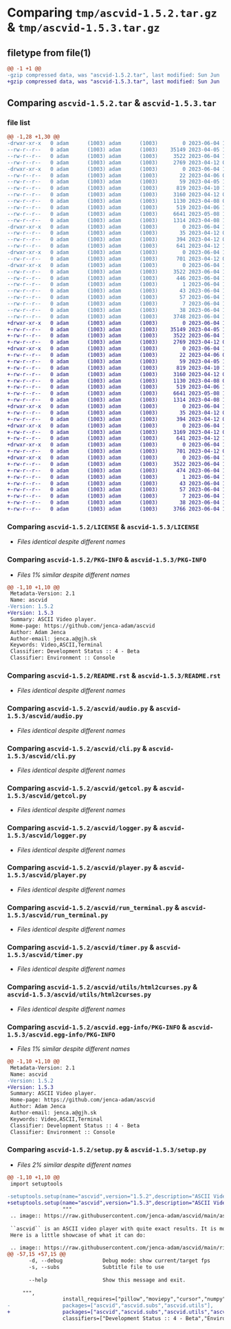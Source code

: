 # Comparing `tmp/ascvid-1.5.2.tar.gz` & `tmp/ascvid-1.5.3.tar.gz`

## filetype from file(1)

```diff
@@ -1 +1 @@
-gzip compressed data, was "ascvid-1.5.2.tar", last modified: Sun Jun  4 19:36:10 2023, max compression
+gzip compressed data, was "ascvid-1.5.3.tar", last modified: Sun Jun  4 19:37:07 2023, max compression
```

## Comparing `ascvid-1.5.2.tar` & `ascvid-1.5.3.tar`

### file list

```diff
@@ -1,28 +1,30 @@
-drwxr-xr-x   0 adam      (1003) adam      (1003)        0 2023-06-04 19:36:10.963504 ascvid-1.5.2/
--rw-r--r--   0 adam      (1003) adam      (1003)    35149 2023-04-05 16:13:01.000000 ascvid-1.5.2/LICENSE
--rw-r--r--   0 adam      (1003) adam      (1003)     3522 2023-06-04 19:36:10.963504 ascvid-1.5.2/PKG-INFO
--rw-r--r--   0 adam      (1003) adam      (1003)     2769 2023-04-12 06:00:06.000000 ascvid-1.5.2/README.rst
-drwxr-xr-x   0 adam      (1003) adam      (1003)        0 2023-06-04 19:36:10.960171 ascvid-1.5.2/ascvid/
--rw-r--r--   0 adam      (1003) adam      (1003)       22 2023-04-06 09:16:15.000000 ascvid-1.5.2/ascvid/__init__.py
--rw-r--r--   0 adam      (1003) adam      (1003)       59 2023-04-05 16:35:01.000000 ascvid-1.5.2/ascvid/__main__.py
--rw-r--r--   0 adam      (1003) adam      (1003)      819 2023-04-10 19:20:07.000000 ascvid-1.5.2/ascvid/audio.py
--rw-r--r--   0 adam      (1003) adam      (1003)     3160 2023-04-12 05:41:10.000000 ascvid-1.5.2/ascvid/cli.py
--rw-r--r--   0 adam      (1003) adam      (1003)     1130 2023-04-08 09:37:55.000000 ascvid-1.5.2/ascvid/getcol.py
--rw-r--r--   0 adam      (1003) adam      (1003)      519 2023-04-06 15:39:53.000000 ascvid-1.5.2/ascvid/logger.py
--rw-r--r--   0 adam      (1003) adam      (1003)     6641 2023-05-08 15:25:52.000000 ascvid-1.5.2/ascvid/player.py
--rw-r--r--   0 adam      (1003) adam      (1003)     1314 2023-04-08 16:17:56.000000 ascvid-1.5.2/ascvid/run_terminal.py
-drwxr-xr-x   0 adam      (1003) adam      (1003)        0 2023-06-04 19:36:10.963504 ascvid-1.5.2/ascvid/subs/
--rw-r--r--   0 adam      (1003) adam      (1003)       35 2023-04-12 05:30:19.000000 ascvid-1.5.2/ascvid/subs/__init__.py
--rw-r--r--   0 adam      (1003) adam      (1003)      394 2023-04-12 05:44:01.000000 ascvid-1.5.2/ascvid/subs/find_format.py
--rw-r--r--   0 adam      (1003) adam      (1003)      641 2023-04-12 16:41:51.000000 ascvid-1.5.2/ascvid/timer.py
-drwxr-xr-x   0 adam      (1003) adam      (1003)        0 2023-06-04 19:36:10.963504 ascvid-1.5.2/ascvid/utils/
--rw-r--r--   0 adam      (1003) adam      (1003)      701 2023-04-12 05:18:59.000000 ascvid-1.5.2/ascvid/utils/html2curses.py
-drwxr-xr-x   0 adam      (1003) adam      (1003)        0 2023-06-04 19:36:10.963504 ascvid-1.5.2/ascvid.egg-info/
--rw-r--r--   0 adam      (1003) adam      (1003)     3522 2023-06-04 19:36:10.000000 ascvid-1.5.2/ascvid.egg-info/PKG-INFO
--rw-r--r--   0 adam      (1003) adam      (1003)      446 2023-06-04 19:36:10.000000 ascvid-1.5.2/ascvid.egg-info/SOURCES.txt
--rw-r--r--   0 adam      (1003) adam      (1003)        1 2023-06-04 19:36:10.000000 ascvid-1.5.2/ascvid.egg-info/dependency_links.txt
--rw-r--r--   0 adam      (1003) adam      (1003)       43 2023-06-04 19:36:10.000000 ascvid-1.5.2/ascvid.egg-info/entry_points.txt
--rw-r--r--   0 adam      (1003) adam      (1003)       57 2023-06-04 19:36:10.000000 ascvid-1.5.2/ascvid.egg-info/requires.txt
--rw-r--r--   0 adam      (1003) adam      (1003)        7 2023-06-04 19:36:10.000000 ascvid-1.5.2/ascvid.egg-info/top_level.txt
--rw-r--r--   0 adam      (1003) adam      (1003)       38 2023-06-04 19:36:10.963504 ascvid-1.5.2/setup.cfg
--rw-r--r--   0 adam      (1003) adam      (1003)     3748 2023-06-04 19:35:51.000000 ascvid-1.5.2/setup.py
+drwxr-xr-x   0 adam      (1003) adam      (1003)        0 2023-06-04 19:37:07.450092 ascvid-1.5.3/
+-rw-r--r--   0 adam      (1003) adam      (1003)    35149 2023-04-05 16:13:01.000000 ascvid-1.5.3/LICENSE
+-rw-r--r--   0 adam      (1003) adam      (1003)     3522 2023-06-04 19:37:07.450092 ascvid-1.5.3/PKG-INFO
+-rw-r--r--   0 adam      (1003) adam      (1003)     2769 2023-04-12 06:00:06.000000 ascvid-1.5.3/README.rst
+drwxr-xr-x   0 adam      (1003) adam      (1003)        0 2023-06-04 19:37:07.446759 ascvid-1.5.3/ascvid/
+-rw-r--r--   0 adam      (1003) adam      (1003)       22 2023-04-06 09:16:15.000000 ascvid-1.5.3/ascvid/__init__.py
+-rw-r--r--   0 adam      (1003) adam      (1003)       59 2023-04-05 16:35:01.000000 ascvid-1.5.3/ascvid/__main__.py
+-rw-r--r--   0 adam      (1003) adam      (1003)      819 2023-04-10 19:20:07.000000 ascvid-1.5.3/ascvid/audio.py
+-rw-r--r--   0 adam      (1003) adam      (1003)     3160 2023-04-12 05:41:10.000000 ascvid-1.5.3/ascvid/cli.py
+-rw-r--r--   0 adam      (1003) adam      (1003)     1130 2023-04-08 09:37:55.000000 ascvid-1.5.3/ascvid/getcol.py
+-rw-r--r--   0 adam      (1003) adam      (1003)      519 2023-04-06 15:39:53.000000 ascvid-1.5.3/ascvid/logger.py
+-rw-r--r--   0 adam      (1003) adam      (1003)     6641 2023-05-08 15:25:52.000000 ascvid-1.5.3/ascvid/player.py
+-rw-r--r--   0 adam      (1003) adam      (1003)     1314 2023-04-08 16:17:56.000000 ascvid-1.5.3/ascvid/run_terminal.py
+drwxr-xr-x   0 adam      (1003) adam      (1003)        0 2023-06-04 19:37:07.446759 ascvid-1.5.3/ascvid/subs/
+-rw-r--r--   0 adam      (1003) adam      (1003)       35 2023-04-12 05:30:19.000000 ascvid-1.5.3/ascvid/subs/__init__.py
+-rw-r--r--   0 adam      (1003) adam      (1003)      394 2023-04-12 05:44:01.000000 ascvid-1.5.3/ascvid/subs/find_format.py
+drwxr-xr-x   0 adam      (1003) adam      (1003)        0 2023-06-04 19:37:07.450092 ascvid-1.5.3/ascvid/subs/srt/
+-rw-r--r--   0 adam      (1003) adam      (1003)     3169 2023-04-12 05:50:45.000000 ascvid-1.5.3/ascvid/subs/srt/__init__.py
+-rw-r--r--   0 adam      (1003) adam      (1003)      641 2023-04-12 16:41:51.000000 ascvid-1.5.3/ascvid/timer.py
+drwxr-xr-x   0 adam      (1003) adam      (1003)        0 2023-06-04 19:37:07.450092 ascvid-1.5.3/ascvid/utils/
+-rw-r--r--   0 adam      (1003) adam      (1003)      701 2023-04-12 05:18:59.000000 ascvid-1.5.3/ascvid/utils/html2curses.py
+drwxr-xr-x   0 adam      (1003) adam      (1003)        0 2023-06-04 19:37:07.446759 ascvid-1.5.3/ascvid.egg-info/
+-rw-r--r--   0 adam      (1003) adam      (1003)     3522 2023-06-04 19:37:07.000000 ascvid-1.5.3/ascvid.egg-info/PKG-INFO
+-rw-r--r--   0 adam      (1003) adam      (1003)      474 2023-06-04 19:37:07.000000 ascvid-1.5.3/ascvid.egg-info/SOURCES.txt
+-rw-r--r--   0 adam      (1003) adam      (1003)        1 2023-06-04 19:37:07.000000 ascvid-1.5.3/ascvid.egg-info/dependency_links.txt
+-rw-r--r--   0 adam      (1003) adam      (1003)       43 2023-06-04 19:37:07.000000 ascvid-1.5.3/ascvid.egg-info/entry_points.txt
+-rw-r--r--   0 adam      (1003) adam      (1003)       57 2023-06-04 19:37:07.000000 ascvid-1.5.3/ascvid.egg-info/requires.txt
+-rw-r--r--   0 adam      (1003) adam      (1003)        7 2023-06-04 19:37:07.000000 ascvid-1.5.3/ascvid.egg-info/top_level.txt
+-rw-r--r--   0 adam      (1003) adam      (1003)       38 2023-06-04 19:37:07.450092 ascvid-1.5.3/setup.cfg
+-rw-r--r--   0 adam      (1003) adam      (1003)     3766 2023-06-04 19:37:02.000000 ascvid-1.5.3/setup.py
```

### Comparing `ascvid-1.5.2/LICENSE` & `ascvid-1.5.3/LICENSE`

 * *Files identical despite different names*

### Comparing `ascvid-1.5.2/PKG-INFO` & `ascvid-1.5.3/PKG-INFO`

 * *Files 1% similar despite different names*

```diff
@@ -1,10 +1,10 @@
 Metadata-Version: 2.1
 Name: ascvid
-Version: 1.5.2
+Version: 1.5.3
 Summary: ASCII Video player.
 Home-page: https://github.com/jenca-adam/ascvid
 Author: Adam Jenca
 Author-email: jenca.a@gjh.sk
 Keywords: Video,ASCII,Terminal
 Classifier: Development Status :: 4 - Beta
 Classifier: Environment :: Console
```

### Comparing `ascvid-1.5.2/README.rst` & `ascvid-1.5.3/README.rst`

 * *Files identical despite different names*

### Comparing `ascvid-1.5.2/ascvid/audio.py` & `ascvid-1.5.3/ascvid/audio.py`

 * *Files identical despite different names*

### Comparing `ascvid-1.5.2/ascvid/cli.py` & `ascvid-1.5.3/ascvid/cli.py`

 * *Files identical despite different names*

### Comparing `ascvid-1.5.2/ascvid/getcol.py` & `ascvid-1.5.3/ascvid/getcol.py`

 * *Files identical despite different names*

### Comparing `ascvid-1.5.2/ascvid/logger.py` & `ascvid-1.5.3/ascvid/logger.py`

 * *Files identical despite different names*

### Comparing `ascvid-1.5.2/ascvid/player.py` & `ascvid-1.5.3/ascvid/player.py`

 * *Files identical despite different names*

### Comparing `ascvid-1.5.2/ascvid/run_terminal.py` & `ascvid-1.5.3/ascvid/run_terminal.py`

 * *Files identical despite different names*

### Comparing `ascvid-1.5.2/ascvid/timer.py` & `ascvid-1.5.3/ascvid/timer.py`

 * *Files identical despite different names*

### Comparing `ascvid-1.5.2/ascvid/utils/html2curses.py` & `ascvid-1.5.3/ascvid/utils/html2curses.py`

 * *Files identical despite different names*

### Comparing `ascvid-1.5.2/ascvid.egg-info/PKG-INFO` & `ascvid-1.5.3/ascvid.egg-info/PKG-INFO`

 * *Files 1% similar despite different names*

```diff
@@ -1,10 +1,10 @@
 Metadata-Version: 2.1
 Name: ascvid
-Version: 1.5.2
+Version: 1.5.3
 Summary: ASCII Video player.
 Home-page: https://github.com/jenca-adam/ascvid
 Author: Adam Jenca
 Author-email: jenca.a@gjh.sk
 Keywords: Video,ASCII,Terminal
 Classifier: Development Status :: 4 - Beta
 Classifier: Environment :: Console
```

### Comparing `ascvid-1.5.2/setup.py` & `ascvid-1.5.3/setup.py`

 * *Files 2% similar despite different names*

```diff
@@ -1,10 +1,10 @@
 import setuptools
 
-setuptools.setup(name="ascvid",version="1.5.2",description="ASCII Video player.", long_description=
+setuptools.setup(name="ascvid",version="1.5.3",description="ASCII Video player.", long_description=
                  """
 .. image:: https://raw.githubusercontent.com/jenca-adam/ascvid/main/asc.png
 
 ``ascvid`` is an ASCII video player with quite exact results. It is mostly advised to be used under Linux, but it might work on Windows too (its behavior under Mac is untested, and it will likely not work well).
 Here is a little showcase of what it can do: 
 
 .. image:: https://raw.githubusercontent.com/jenca-adam/ascvid/main/rick.gif
@@ -57,15 +57,15 @@
       -d, --debug             Debug mode: show current/target fps
       -s, --subs              Subtitle file to use
 
       --help                  Show this message and exit.
    
     """,
                  install_requires=["pillow","moviepy","cursor","numpy","click","sounddevice","av","imageio"],
-                 packages=["ascvid","ascvid.subs","ascvid.utils"],
+                 packages=["ascvid","ascvid.subs","ascvid.utils","ascvid.subs.srt"],
                  classifiers=["Development Status :: 4 - Beta","Environment :: Console","Intended Audience :: End Users/Desktop","License :: OSI Approved :: GNU General Public License v3 (GPLv3)","Operating System :: Microsoft :: Windows","Operating System :: POSIX :: Linux","Operating System :: Unix","Programming Language :: Python :: 3.10","Topic :: Multimedia :: Video :: Display"],keywords="Video,ASCII,Terminal",author="Adam Jenca",author_email="jenca.a@gjh.sk",url="https://github.com/jenca-adam/ascvid",entry_points={"console_scripts":["ascvid = ascvid.cli:main"]})
```

